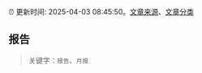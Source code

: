 :alarm_clock: 更新时间: 2025-04-03 08:45:50。[文章来源](/README.md)、[文章分类](/TAGS.md)

## 报告


> 关键字：`报告`、`月报`



